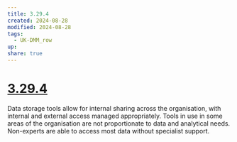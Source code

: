 ```yaml
---
title: 3.29.4
created: 2024-08-28
modified: 2024-08-28
tags:
  - UK-DMM_row
up: 
share: true
---
```

# [3.29.4](3.29.4.md)

Data storage tools allow for internal sharing across the organisation, with internal and external access managed appropriately. Tools in use in some areas of the organisation are not proportionate to data and analytical needs. Non-experts are able to access most data without specialist support.
